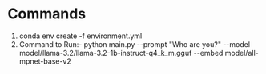 # Commands
1. conda env create -f environment.yml
2. Command to Run:- 
    python main.py --prompt "Who are you?" --model model/llama-3.2/llama-3.2-1b-instruct-q4_k_m.gguf --embed model/all-mpnet-base-v2